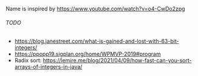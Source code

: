 Name is inspired by https://www.youtube.com/watch?v=o4-CwDo2zpg

###### TODO

- https://blog.janestreet.com/what-is-gained-and-lost-with-63-bit-integers/
- https://ppopp19.sigplan.org/home/WPMVP-2019#program
- Radix sort: https://lemire.me/blog/2021/04/09/how-fast-can-you-sort-arrays-of-integers-in-java/
